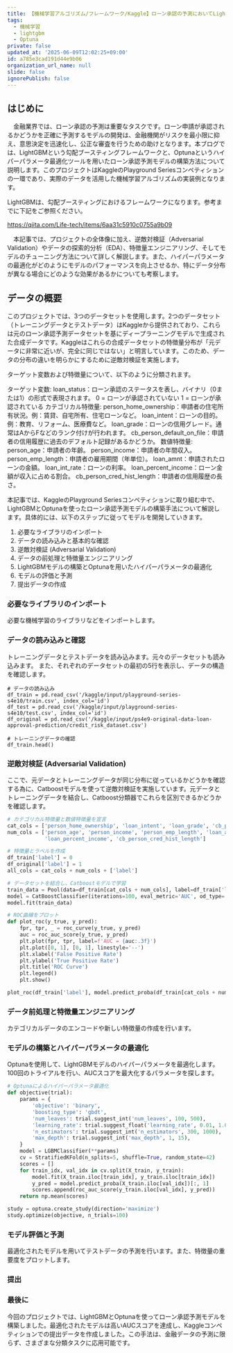 ```yaml
---
title: 【機械学習アルゴリズム/フレームワーク/Kaggle】ローン承認の予測においてLightGBM(フレームワーク)とOptuna(ハイパーパラメータ)
tags:
  - 機械学習
  - lightgbm
  - Optuna
private: false
updated_at: '2025-06-09T12:02:25+09:00'
id: a785e3cad191d44e9b06
organization_url_name: null
slide: false
ignorePublish: false
---
```

## はじめに
　金融業界では、ローン承認の予測は重要なタスクです。ローン申請が承認されるかどうかを正確に予測するモデルの開発は、金融機関がリスクを最小限に抑え、意思決定を迅速化し、公正な審査を行うための助けとなります。本ブログでは、LightGBMという勾配ブースティングフレームワークと、Optunaというハイパーパラメータ最適化ツールを用いたローン承認予測モデルの構築方法について説明します。このプロジェクトはKaggleのPlayground Seriesコンペティションの一環であり、実際のデータを活用した機械学習アルゴリズムの実装例となります。

LightGBMは、勾配ブースティングにおけるフレームワークになります。参考までに下記をご参照ください。

https://qiita.com/Life-tech/items/6aa31c5910c0755a9b09



　本記事では、プロジェクトの全体像に加え、逆敵対検証（Adversarial Validation）やデータの探索的分析（EDA）、特徴量エンジニアリング、そしてモデルのチューニング方法について詳しく解説します。また、ハイパーパラメータの最適化がどのようにモデルのパフォーマンスを向上させるか、特にデータ分布が異なる場合にどのような効果があるかについても考察します。

## データの概要
このプロジェクトでは、3つのデータセットを使用します。2つのデータセット（トレーニングデータとテストデータ）はKaggleから提供されており、これらは元のローン承認予測データセットを基にディープラーニングモデルで生成された合成データです。Kaggleはこれらの合成データセットの特徴量分布が「元データに非常に近いが、完全に同じではない」と明言しています。このため、データの分布の違いを明らかにするために逆敵対検証を実施します。

ターゲット変数および特徴量について、以下のように分類されます。

ターゲット変数:
loan_status：ローン承認のステータスを表し、バイナリ（0または1）の形式で表現されます。
0 = ローンが承認されていない
1 = ローンが承認されている
カテゴリカル特徴量:
person_home_ownership：申請者の住宅所有状況。例：賃貸、自宅所有、住宅ローンなど。
loan_intent：ローンの目的。例：教育、リフォーム、医療費など。
loan_grade：ローンの信用グレード。通常はAからFなどのランク付けが行われます。
cb_person_default_on_file：申請者の信用履歴に過去のデフォルト記録があるかどうか。
数値特徴量:
person_age：申請者の年齢。
person_income：申請者の年間収入。
person_emp_length：申請者の雇用期間（年単位）。
loan_amnt：申請されたローンの金額。
loan_int_rate：ローンの利率。
loan_percent_income：ローン金額が収入に占める割合。
cb_person_cred_hist_length：申請者の信用履歴の長さ。

本記事では、KaggleのPlayground Seriesコンペティションに取り組む中で、LightGBMとOptunaを使ったローン承認予測モデルの構築手法について解説します。具体的には、以下のステップに従ってモデルを開発していきます。

1. 必要なライブラリのインポート
1. データの読み込みと基本的な確認
1. 逆敵対検証 (Adversarial Validation)
1. データの前処理と特徴量エンジニアリング
1. LightGBMモデルの構築とOptunaを用いたハイパーパラメータの最適化
1. モデルの評価と予測
1. 提出データの作成

### 必要なライブラリのインポート
必要な機械学習のライブラリなどをインポートします。

### データの読み込みと確認
トレーニングデータとテストデータを読み込みます。元々のデータセットも読み込みます。
また、それぞれのデータセットの最初の5行を表示し、データの構造を確認します。
```
# データの読み込み
df_train = pd.read_csv('/kaggle/input/playground-series-s4e10/train.csv', index_col='id')
df_test = pd.read_csv('/kaggle/input/playground-series-s4e10/test.csv', index_col='id')
df_original = pd.read_csv('/kaggle/input/ps4e9-original-data-loan-approval-prediction/credit_risk_dataset.csv')

# トレーニングデータの確認
df_train.head()
```


### 逆敵対検証 (Adversarial Validation)
ここで、元データとトレーニングデータが同じ分布に従っているかどうかを確認する為に、Catboostモデルを使って逆敵対検証を実施しています。元データとトレーニングデータを結合し、Catboost分類器でこれらを区別できるかどうかを確認します。

```python.py
# カテゴリカル特徴量と数値特徴量を宣言
cat_cols = ['person_home_ownership', 'loan_intent', 'loan_grade', 'cb_person_default_on_file']
num_cols = ['person_age', 'person_income', 'person_emp_length', 'loan_amnt', 'loan_int_rate', 
            'loan_percent_income', 'cb_person_cred_hist_length']

# 特徴量とラベルを作成
df_train['label'] = 0
df_original['label'] = 1
all_cols = cat_cols + num_cols + ['label']

# データセットを結合し、Catboostモデルで学習
train_data = Pool(data=df_train[cat_cols + num_cols], label=df_train['label'], cat_features=cat_cols)
model = CatBoostClassifier(iterations=100, eval_metric='AUC', od_type='Iter', random_seed=42, verbose=0)
model.fit(train_data)

# ROC曲線をプロット
def plot_roc(y_true, y_pred):
    fpr, tpr, _ = roc_curve(y_true, y_pred)
    auc = roc_auc_score(y_true, y_pred)
    plt.plot(fpr, tpr, label=f'AUC = {auc:.3f}')
    plt.plot([0, 1], [0, 1], linestyle='--')
    plt.xlabel('False Positive Rate')
    plt.ylabel('True Positive Rate')
    plt.title('ROC Curve')
    plt.legend()
    plt.show()

plot_roc(df_train['label'], model.predict_proba(df_train[cat_cols + num_cols])[:, 1])

```


### データ前処理と特徴量エンジニアリング
カテゴリカルデータのエンコードや新しい特徴量の作成を行います。

### モデルの構築とハイパーパラメータの最適化
Optunaを使用して、LightGBMモデルのハイパーパラメータを最適化します。100回のトライアルを行い、AUCスコアを最大化するパラメータを探します。
```python.py
# Optunaによるハイパーパラメータ最適化
def objective(trial):
    params = {
        'objective': 'binary',
        'boosting_type': 'gbdt',
        'num_leaves': trial.suggest_int('num_leaves', 100, 500),
        'learning_rate': trial.suggest_float('learning_rate', 0.01, 1.0, log=True),
        'n_estimators': trial.suggest_int('n_estimators', 300, 1000),
        'max_depth': trial.suggest_int('max_depth', 1, 15),
    }
    model = LGBMClassifier(**params)
    cv = StratifiedKFold(n_splits=5, shuffle=True, random_state=42)
    scores = []
    for train_idx, val_idx in cv.split(X_train, y_train):
        model.fit(X_train.iloc[train_idx], y_train.iloc[train_idx])
        y_pred = model.predict_proba(X_train.iloc[val_idx])[:, 1]
        scores.append(roc_auc_score(y_train.iloc[val_idx], y_pred))
    return np.mean(scores)

study = optuna.create_study(direction='maximize')
study.optimize(objective, n_trials=100)

```

### モデル評価と予測
最適化されたモデルを用いてテストデータの予測を行います。また、特徴量の重要度をプロットします。

### 提出

### 最後に
今回のプロジェクトでは、LightGBMとOptunaを使ってローン承認予測モデルを構築しました。最適化されたモデルは高いAUCスコアを達成し、Kaggleコンペティションでの提出データを作成しました。この手法は、金融データの予測に限らず、さまざまな分類タスクに応用可能です。

